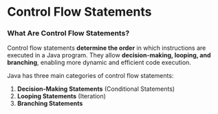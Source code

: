 # Control Flow Statements

### **What Are Control Flow Statements?**

Control flow statements **determine the order** in which instructions are executed in a Java program. They allow **decision-making, looping, and branching**, enabling more dynamic and efficient code execution.

Java has three main categories of control flow statements:

1. **Decision-Making Statements** (Conditional Statements)
2. **Looping Statements** (Iteration)
3. **Branching Statements**
